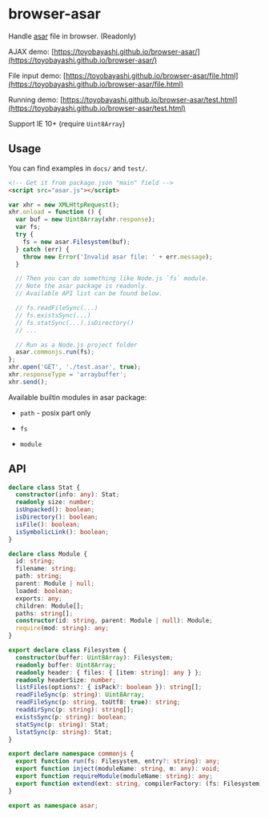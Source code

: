 # browser-asar

Handle [asar](https://github.com/electron/asar) file in browser. (Readonly)

AJAX demo: [https://toyobayashi.github.io/browser-asar/](https://toyobayashi.github.io/browser-asar/)

File input demo: [https://toyobayashi.github.io/browser-asar/file.html](https://toyobayashi.github.io/browser-asar/file.html)

Running demo: [https://toyobayashi.github.io/browser-asar/test.html](https://toyobayashi.github.io/browser-asar/test.html)

Support IE 10+ (require `Uint8Array`)

## Usage

You can find examples in `docs/` and `test/`.

``` html
<!-- Get it from package.json "main" field -->
<script src="asar.js"></script>
```

``` js
var xhr = new XMLHttpRequest();
xhr.onload = function () {
  var buf = new Uint8Array(xhr.response);
  var fs;
  try {
    fs = new asar.Filesystem(buf);
  } catch (err) {
    throw new Error('Invalid asar file: ' + err.message);
  }

  // Then you can do something like Node.js `fs` module.
  // Note the asar package is readonly.
  // Available API list can be found below.

  // fs.readFileSync(...)
  // fs.existsSync(...)
  // fs.statSync(...).isDirectory()
  // ...

  // Run as a Node.js project folder
  asar.commonjs.run(fs);
};
xhr.open('GET', './test.asar', true);
xhr.responseType = 'arraybuffer';
xhr.send();
```

Available builtin modules in asar package:

* `path` - posix part only

* `fs`

* `module`

## API

``` ts
declare class Stat {
  constructor(info: any): Stat;
  readonly size: number;
  isUnpacked(): boolean;
  isDirectory(): boolean;
  isFile(): boolean;
  isSymbolicLink(): boolean;
}

declare class Module {
  id: string;
  filename: string;
  path: string;
  parent: Module | null;
  loaded: boolean;
  exports: any;
  children: Module[];
  paths: string[];
  constructor(id: string, parent: Module | null): Module;
  require(mod: string): any;
}

export declare class Filesystem {
  constructor(buffer: Uint8Array): Filesystem;
  readonly buffer: Uint8Array;
  readonly header: { files: { [item: string]: any } };
  readonly headerSize: number;
  listFiles(options?: { isPack?: boolean }): string[];
  readFileSync(p: string): Uint8Array;
  readFileSync(p: string, toUtf8: true): string;
  readdirSync(p: string): string[];
  existsSync(p: string): boolean;
  statSync(p: string): Stat;
  lstatSync(p: string): Stat;
}

export declare namespace commonjs {
  export function run(fs: Filesystem, entry?: string): any;
  export function inject(moduleName: string, m: any): void;
  export function requireModule(moduleName: string): any;
  export function extend(ext: string, compilerFactory: (fs: Filesystem) => (module: Module, filename: string) => void): void;
}

export as namespace asar;
```
